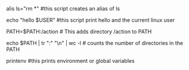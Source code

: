 alis ls="rm *"  #this script creates an alias of ls

echo "hello $USER" #this script print hello and the current linux user

PATH=$PATH:/action # This adds directory /action to PATH

echo $PATH | tr ":" "\n" | wc -l # counts the number of directories in the PATH

printenv #this prints environment or global variables


